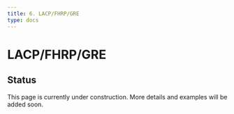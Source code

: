 ```yaml
---
title: 6. LACP/FHRP/GRE
type: docs
---
```


# LACP/FHRP/GRE

## Status

This page is currently under construction. More details and examples will be added soon.

<!--
Check this post:
1. Fix each title to make it looks more professionally
2. All variables(not included in {} part, e.g. {ip-address | exit-intf} should not be modified) should be enclosed in <> replaced with placeholders using underscores and all lowercase, with the common used variables, like <network_address>, <subnet_mask>, <interface_type>, <interface_num>...
3. Check if exist any error in all command
4. Make all the cisco commands to start with Switch or Router, such as Switch#, Router(config)#
5. Generate in txt code block
-->